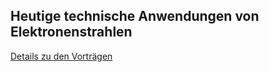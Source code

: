 ## Heutige technische Anwendungen von Elektronenstrahlen

[Details zu den Vorträgen](./03_vorträge.md)


